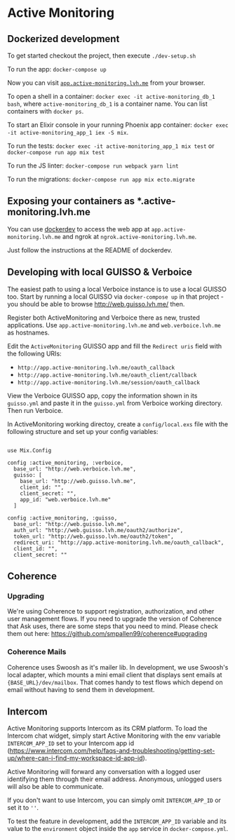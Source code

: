 # Active Monitoring

## Dockerized development

To get started checkout the project, then execute `./dev-setup.sh`

To run the app: `docker-compose up`

Now you can visit [`app.active-monitoring.lvh.me`](app.active-monitoring.lvh.me) from your browser.

To open a shell in a container: `docker exec -it active-monitoring_db_1 bash`, where `active-monitoring_db_1` is a container name. You can list containers with `docker ps`.

To start an Elixir console in your running Phoenix app container: `docker exec -it active-monitoring_app_1 iex -S mix`.

To run the tests: `docker exec -it active-monitoring_app_1 mix test` or `docker-compose run app mix test`

To run the JS linter: `docker-compose run webpack yarn lint`

To run the migrations: `docker-compose run app mix ecto.migrate`

## Exposing your containers as *.active-monitoring.lvh.me

You can use [dockerdev](https://github.com/waj/dockerdev) to access the web app at `app.active-monitoring.lvh.me` and ngrok at `ngrok.active-monitoring.lvh.me`.

Just follow the instructions at the README of dockerdev.

## Developing with local GUISSO & Verboice

The easiest path to using a local Verboice instance is to use a local GUISSO too. Start by running a local GUISSO via `docker-compose up` in that project - you should be able to browse http://web.guisso.lvh.me/ then.

Register both ActiveMonitoring and Verboice there as new, trusted applications. Use `app.active-monitoring.lvh.me` and `web.verboice.lvh.me` as hostnames. 

Edit the `ActiveMonitoring` GUISSO app and fill the `Redirect uris` field with the following URIs:

 - `http://app.active-monitoring.lvh.me/oauth_callback`
 - `http://app.active-monitoring.lvh.me/oauth_client/callback`
 - `http://app.active-monitoring.lvh.me/session/oauth_callback`

View the Verboice GUISSO app, copy the information shown in its `guisso.yml` and paste it in the `guisso.yml` from Verboice working directory. Then run Verboice.

In ActiveMonitoring working directoy, create a `config/local.exs` file with the following structure and set up your config variables:

```

use Mix.Config

config :active_monitoring, :verboice,
  base_url: "http://web.verboice.lvh.me",
  guisso: [
    base_url: "http://web.guisso.lvh.me",
    client_id: "",
    client_secret: "",
    app_id: "web.verboice.lvh.me"
  ]

config :active_monitoring, :guisso,
  base_url: "http://web.guisso.lvh.me",
  auth_url: "http://web.guisso.lvh.me/oauth2/authorize",
  token_url: "http://web.guisso.lvh.me/oauth2/token",
  redirect_uri: "http://app.active-monitoring.lvh.me/oauth_callback",
  client_id: "",
  client_secret: ""

```

## Coherence

### Upgrading

We're using Coherence to support registration, authorization, and other user management flows.
If you need to upgrade the version of Coherence that Ask uses, there are some steps that you need to mind.
Please check them out here: https://github.com/smpallen99/coherence#upgrading

### Coherence Mails

Coherence uses Swoosh as it's mailer lib. In development, we use Swoosh's local adapter, which
mounts a mini email client that displays sent emails at `{BASE_URL}/dev/mailbox`. That comes handy
to test flows which depend on email without having to send them in development.

## Intercom

Active Monitoring supports Intercom as its CRM platform. To load the Intercom chat widget, simply start Active Monitoring with the env variable `INTERCOM_APP_ID` set to your Intercom app id (https://www.intercom.com/help/faqs-and-troubleshooting/getting-set-up/where-can-i-find-my-workspace-id-app-id).

Active Monitoring will forward any conversation with a logged user identifying them through their email address. Anonymous, unlogged users will also be able to communicate.

If you don't want to use Intercom, you can simply omit `INTERCOM_APP_ID` or set it to `''`.

To test the feature in development, add the `INTERCOM_APP_ID` variable and its value to the `environment` object inside the `app` service in `docker-compose.yml`.